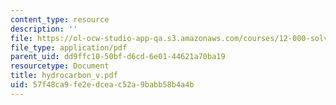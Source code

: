 ```yaml
---
content_type: resource
description: ''
file: https://ol-ocw-studio-app-qa.s3.amazonaws.com/courses/12-000-solving-complex-problems-fall-2003/57f48ca9fe2edceac52a9babb58b4a4b_hydrocarbon_v.pdf
file_type: application/pdf
parent_uid: dd9ffc10-50bf-d6cd-6e01-44621a70ba19
resourcetype: Document
title: hydrocarbon_v.pdf
uid: 57f48ca9-fe2e-dcea-c52a-9babb58b4a4b
---
```

